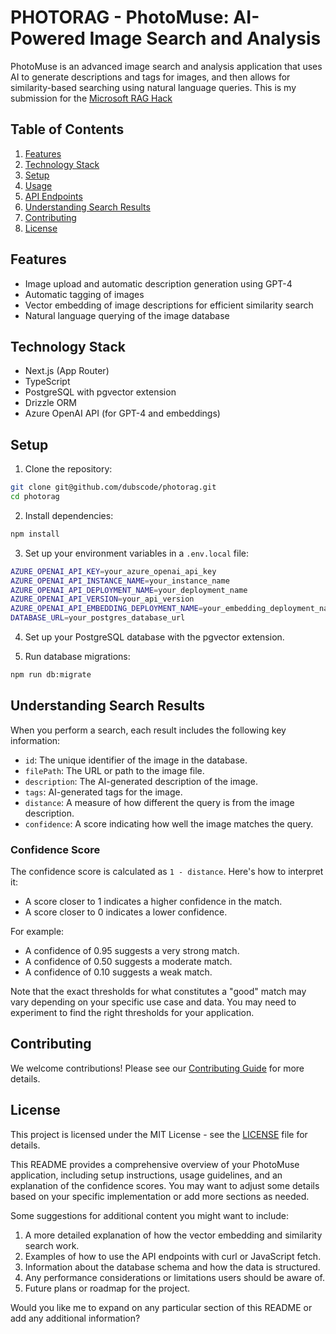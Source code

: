 # PHOTORAG - PhotoMuse: AI-Powered Image Search and Analysis

PhotoMuse is an advanced image search and analysis application that uses AI to generate descriptions and tags for images, and then allows for similarity-based searching using natural language queries. This is my submission for the [Microsoft RAG Hack](https://github.com/microsoft/RAG_Hack)

## Table of Contents

1. [Features](#features)
2. [Technology Stack](#technology-stack)
3. [Setup](#setup)
4. [Usage](#usage)
5. [API Endpoints](#api-endpoints)
6. [Understanding Search Results](#understanding-search-results)
7. [Contributing](#contributing)
8. [License](#license)

## Features

- Image upload and automatic description generation using GPT-4
- Automatic tagging of images
- Vector embedding of image descriptions for efficient similarity search
- Natural language querying of the image database

## Technology Stack

- Next.js (App Router)
- TypeScript
- PostgreSQL with pgvector extension
- Drizzle ORM
- Azure OpenAI API (for GPT-4 and embeddings)

## Setup

1. Clone the repository:

```bash
git clone git@github.com/dubscode/photorag.git
cd photorag
```

2. Install dependencies:

```bash
npm install
```

3. Set up your environment variables in a `.env.local` file:

```bash
AZURE_OPENAI_API_KEY=your_azure_openai_api_key
AZURE_OPENAI_API_INSTANCE_NAME=your_instance_name
AZURE_OPENAI_API_DEPLOYMENT_NAME=your_deployment_name
AZURE_OPENAI_API_VERSION=your_api_version
AZURE_OPENAI_API_EMBEDDING_DEPLOYMENT_NAME=your_embedding_deployment_name
DATABASE_URL=your_postgres_database_url
```

4. Set up your PostgreSQL database with the pgvector extension.

5. Run database migrations:

```bash
npm run db:migrate
```

## Understanding Search Results

When you perform a search, each result includes the following key information:

- `id`: The unique identifier of the image in the database.
- `filePath`: The URL or path to the image file.
- `description`: The AI-generated description of the image.
- `tags`: AI-generated tags for the image.
- `distance`: A measure of how different the query is from the image description.
- `confidence`: A score indicating how well the image matches the query.

### Confidence Score

The confidence score is calculated as `1 - distance`. Here's how to interpret it:

- A score closer to 1 indicates a higher confidence in the match.
- A score closer to 0 indicates a lower confidence.

For example:

- A confidence of 0.95 suggests a very strong match.
- A confidence of 0.50 suggests a moderate match.
- A confidence of 0.10 suggests a weak match.

Note that the exact thresholds for what constitutes a "good" match may vary depending on your specific use case and data. You may need to experiment to find the right thresholds for your application.

## Contributing

We welcome contributions! Please see our [Contributing Guide](CONTRIBUTING.md) for more details.

## License

This project is licensed under the MIT License - see the [LICENSE](LICENSE) file for details.

This README provides a comprehensive overview of your PhotoMuse application, including setup instructions, usage guidelines, and an explanation of the confidence scores. You may want to adjust some details based on your specific implementation or add more sections as needed.

Some suggestions for additional content you might want to include:

1. A more detailed explanation of how the vector embedding and similarity search work.
2. Examples of how to use the API endpoints with curl or JavaScript fetch.
3. Information about the database schema and how the data is structured.
4. Any performance considerations or limitations users should be aware of.
5. Future plans or roadmap for the project.

Would you like me to expand on any particular section of this README or add any additional information?
